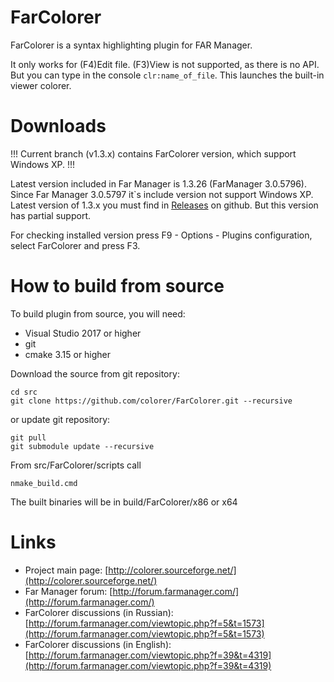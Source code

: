 FarColorer
==========
FarColorer is a syntax highlighting plugin for FAR Manager.

It only works for (F4)Edit file. (F3)View is not supported, as there is no API.
But you can type in the console `clr:name_of_file`. This launches the built-in viewer colorer.

Downloads
=========
!!! Current branch (v1.3.x) contains FarColorer version, which support Windows XP. !!!

Latest version included in Far Manager is 1.3.26 (FarManager 3.0.5796). Since Far Manager 3.0.5797 it`s include version not support Windows XP.
Latest version of 1.3.x you must find in [Releases](https://github.com/colorer/FarColorer/releases) on github. But this version has partial support.

For checking installed version press F9 - Options - Plugins configuration, select FarColorer and press F3.

  
How to build from source
==========
To build plugin from source, you will need:

  * Visual Studio 2017 or higher
  * git
  * cmake 3.15 or higher

Download the source from git repository:

    cd src
    git clone https://github.com/colorer/FarColorer.git --recursive

or update git repository:

    git pull
    git submodule update --recursive
    
From src/FarColorer/scripts call
    
    nmake_build.cmd

The built binaries will be in build/FarColorer/x86 or x64

Links
========================

* Project main page: [http://colorer.sourceforge.net/](http://colorer.sourceforge.net/)
* Far Manager forum: [http://forum.farmanager.com/](http://forum.farmanager.com/)
* FarColorer discussions (in Russian): [http://forum.farmanager.com/viewtopic.php?f=5&t=1573](http://forum.farmanager.com/viewtopic.php?f=5&t=1573)
* FarColorer discussions (in English): [http://forum.farmanager.com/viewtopic.php?f=39&t=4319](http://forum.farmanager.com/viewtopic.php?f=39&t=4319)
